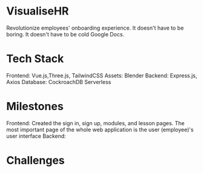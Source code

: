 # VisualiseHR

Revolutionize employees' onboarding experience. It doesn't have to be boring. It doesn't have to be cold Google Docs.

# Tech Stack

Frontend: Vue.js,Three.js, TailwindCSS
Assets: Blender
Backend: Express.js, Axios
Database: CockroachDB Serverless

# Milestones

Frontend: Created the sign in, sign up, modules, and lesson pages. The most important page of the whole web application is the user (employee)'s user interface
Backend:

# Challenges
